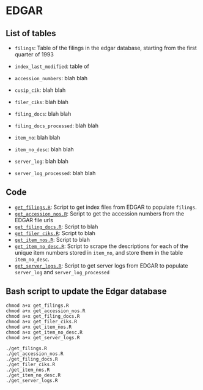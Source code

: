 # EDGAR

## List of tables

- `filings`: Table of the filings in the edgar database, starting from the first quarter of 1993
- `index_last_modified`: table of 

- `accession_numbers`: blah blah
- `cusip_cik`: blah blah
- `filer_ciks`: blah blah
- `filing_docs`: blah blah
- `filing_docs_processed`: blah blah

- `item_no`: blah blah
- `item_no_desc`: blah blah
- `server_log`: blah blah
- `server_log_processed`: blah blah

## Code

- [`get_filings.R`](https://github.com/iangow-public/edgar/blob/master/get_filings.R): Script to get index files from EDGAR to populate `filings`.
- [`get_accession_nos.R`](https://github.com/iangow-public/edgar/blob/master/get_accession_nos.R): Script to get the accession numbers from the EDGAR file urls
- [`get_filing_docs.R`](https://github.com/iangow-public/edgar/blob/master/get_filing_docs.R): Script to blah 
- [`get_filer_ciks.R`](https://github.com/iangow-public/edgar/blob/master/get_filer_ciks.R): Script to blah
- [`get_item_nos.R`](https://github.com/iangow-public/edgar/blob/master/get_item_nos.R): Script to blah
- [`get_item_no_desc.R`](https://github.com/iangow-public/edgar/blob/master/get_item_no_desc.R): Script to scrape the descriptions for each of the unique item numbers stored in `item_no`, and store them in the table `item_no_desc`.
- [`get_server_logs.R`](https://github.com/iangow-public/edgar/blob/master/server_logs/get_server_logs.R): Script to get server logs from EDGAR to populate `server_log` and `server_log_processed`

## Bash script to update the Edgar database

```
chmod a+x get_filings.R
chmod a+x get_accession_nos.R
chmod a+x get_filing_docs.R 
chmod a+x get_filer_ciks.R 
chmod a+x get_item_nos.R 
chmod a+x get_item_no_desc.R 
chmod a+x get_server_logs.R 

./get_filings.R
./get_accession_nos.R
./get_filing_docs.R 
./get_filer_ciks.R 
./get_item_nos.R 
./get_item_no_desc.R 
./get_server_logs.R 

```
